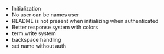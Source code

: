 - Initialization
- No user can be names user
- README is not present when initializing when authenticated
- Better response system with colors
- term.write system
- backspace handling
- set name without auth
